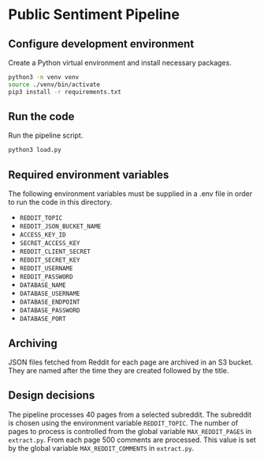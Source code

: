 # Public Sentiment Pipeline

## Configure development environment

Create a Python virtual environment and install necessary packages.

```sh
python3 -m venv venv
source ./venv/bin/activate
pip3 install -r requirements.txt
```

## Run the code

Run the pipeline script.

```sh
python3 load.py
```

## Required environment variables

The following environment variables must be supplied in a .env file in order to run the code in this directory.

- `REDDIT_TOPIC`
- `REDDIT_JSON_BUCKET_NAME`
- `ACCESS_KEY_ID`
- `SECRET_ACCESS_KEY`
- `REDDIT_CLIENT_SECRET`
- `REDDIT_SECRET_KEY`
- `REDDIT_USERNAME`
- `REDDIT_PASSWORD`
- `DATABASE_NAME`
- `DATABASE_USERNAME`
- `DATABASE_ENDPOINT`
- `DATABASE_PASSWORD`
- `DATABASE_PORT`

## Archiving

JSON files fetched from Reddit for each page are archived in an S3 bucket. They are named after the time they are created followed by the title.

## Design decisions

The pipeline processes 40 pages from a selected subreddit. The subreddit is chosen using the environment variable `REDDIT_TOPIC`. The number of pages to process is controlled from the global variable `MAX_REDDIT_PAGES` in `extract.py`. From each page 500 comments are processed. This value is set by the global variable `MAX_REDDIT_COMMENTS` in `extract.py`.
